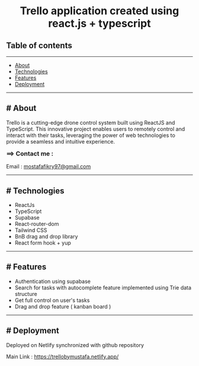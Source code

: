 <!DOCTYPE html>
<html>
  <head> </head>
  <body>
    <h1 style="text-align: center">
      Trello application created using react.js + typescript
    </h1>
    <h2>Table of contents</h2>
    <hr />
    <ul id="table-contents">
      <li><a href="#About">About</a></li>
      <li><a href="#Technologies">Technologies</a></li>
      <li><a href="#Features">Features</a></li>
      <li><a href="#Deployment">Deployment</a></li>
    </ul>
    <hr />
    <section id="About">
      <h2># About</h2>
      <p>
        Trello is a cutting-edge drone control system built using ReactJS and TypeScript. This innovative project enables users to remotely control and interact with their tasks, leveraging the power of web technologies to provide a seamless and intuitive experience.
      </p>
      <h3 style="margin-top: 4px">==> Contact me :</h3>
      <p>
        Email :
        <a href="mailto:mostafafikry97@gmail.com">mostafafikry97@gmail.com</a>
      </p>
    </section>
    <hr />
    <section id="Technologies">
      <h2># Technologies</h2>
      <ul>
        <li>ReactJs</li>
        <li>TypeScript</li>
        <li>Supabase</li>
        <li>React-router-dom</li>
        <li>Tailwind CSS</li>
        <li>BnB drag and drop library</li>
        <li>React form hook + yup</li>
      </ul>
    </section>
    <hr />
    <section id="Features">
      <h2># Features</h2>
      <ul>
        <li>Authentication using supabase</li>
        <li>Search for tasks with autocomplete feature implemented using Trie data structure</li>
        <li>Get full control on user's tasks</li>
        <li>Drag and drop feature ( kanban board )</li>
      </ul>
    </section>
    <hr />
  <section id="Deployment">
      <h2># Deployment</h2>
      <p>
        Deployed on Netlify synchronized with github repository
      </p>
      <p>
        Main Link :
        <a href="https://trellobymustafa.netlify.app/"
          >https://trellobymustafa.netlify.app/</a
        >
      </p>
    </section>
  </body>
</html>
